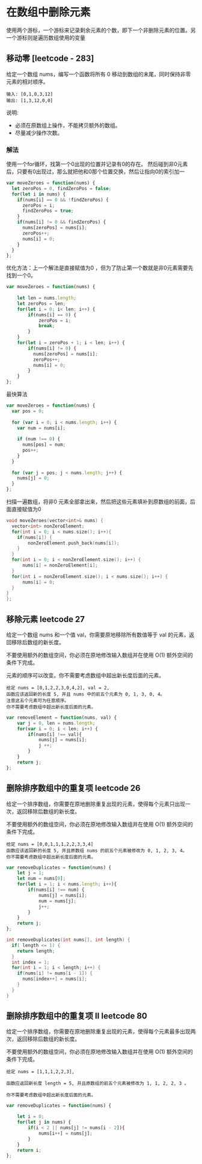 # 在数组中删除元素

使用两个游标，一个游标来记录剩余元素的个数，即下一个非删除元素的位置。另一个游标则是遍历数组使用的变量

## 移动零 [leetcode - 283]

给定一个数组 nums，编写一个函数将所有 0 移动到数组的末尾，同时保持非零元素的相对顺序。

```
输入: [0,1,0,3,12]
输出: [1,3,12,0,0]
```

说明:
 - 必须在原数组上操作，不能拷贝额外的数组。
 - 尽量减少操作次数。


### 解法
使用一个for循环，找第一个0出现的位置并记录有0的存在。
然后碰到非0元素后，只要有0出现过，那么就把他和0那个位置交换，然后让指向0的索引加一
```js
var moveZeroes = function(nums) {
  let zeroPos = 0, findZeroPos = false;
  for(let i in nums) {
    if(nums[i] == 0 && !findZeroPos) {
      zeroPos = i;
      findZeroPos = true;
    }
    if(nums[i] != 0 && findZeroPos) {
      nums[zeroPos] = nums[i];
      zeroPos++;
      nums[i] = 0;
    }
  }
};
```

优化方法：上一个解法是直接赋值为0 ，但为了防止第一个数就是非0元素需要先找到一个0。
```js
var moveZeroes = function(nums) {
    
    let len = nums.length;
    let zeroPos = len;
    for(let i = 0; i< len; i++) {
        if(nums[i] == 0) {
            zeroPos = i;
            break;
        }
    }
    for(let i = zeroPos + 1; i < len; i++) {
        if(nums[i] != 0) {
          nums[zeroPos] = nums[i];
          zeroPos++;
          nums[i] = 0;
        }
    }
};
```

最快算法
```js
var moveZeroes = function(nums) {
  var pos = 0;
  
  for (var i = 0; i < nums.length; i++) {
    var num = nums[i];
    
    if (num !== 0) {
      nums[pos] = num;
      pos++;
    }
  }
  
  for (var j = pos; j < nums.length; j++) {
    nums[j] = 0;
  }
};
```

扫描一遍数组，将非0 元素全部拿出来，然后把这些元素填补到原数组的前面，后面直接赋值为0
```cpp
void moveZeroes(vector<int>& nums) {
  vector<int> nonZeroElement;
  for(int i = 0; i < nums.size(); i++){
    if(nums[i]) {
        nonZeroElement.push_back(nums[i]);
    }
  }
  for(int i = 0; i < nonZeroElement.size(); i++) {
      nums[i] = nonZeroElement[i];
  }
  for(int i = nonZeroElement.size(); i < nums.size(); i++) {
      nums[i] = 0;
  }
}
};
```


## 移除元素 leetcode 27
给定一个数组 nums 和一个值 val，你需要原地移除所有数值等于 val 的元素，返回移除后数组的新长度。

不要使用额外的数组空间，你必须在原地修改输入数组并在使用 O(1) 额外空间的条件下完成。

元素的顺序可以改变。你不需要考虑数组中超出新长度后面的元素。

```
给定 nums = [0,1,2,2,3,0,4,2], val = 2,
函数应该返回新的长度 5, 并且 nums 中的前五个元素为 0, 1, 3, 0, 4。
注意这五个元素可为任意顺序。
你不需要考虑数组中超出新长度后面的元素。
```

```js
var removeElement = function(nums, val) {
    var j = 0, len = nums.length;
    for(var i = 0; i < len; i++) {
        if(nums[i] !== val){
            nums[j] = nums[i];
            j ++;
        }
    }
    return j;
};
```

## 删除排序数组中的重复项 leetcode 26

给定一个排序数组，你需要在原地删除重复出现的元素，使得每个元素只出现一次，返回移除后数组的新长度。

不要使用额外的数组空间，你必须在原地修改输入数组并在使用 O(1) 额外空间的条件下完成。

```
给定 nums = [0,0,1,1,1,2,2,3,3,4]
函数应该返回新的长度 5, 并且原数组 nums 的前五个元素被修改为 0, 1, 2, 3, 4。
你不需要考虑数组中超出新长度后面的元素。
```

```js
var removeDuplicates = function(nums) {
    let j = 1;
    let num = nums[0];
    for(let i = 1; i < nums.length; i++){
        if(nums[i] !== num) {
            nums[j] = nums[i];
            num = nums[j];
            j++;
        }
    }
    return j;
};
```

```cpp
int removeDuplicates(int nums[], int length) {
  if( length <= 1) {
    return length;
  }
  int index = 1;
  for(int i = 1; i < length; i++) {
    if(nums[i] != nums[i - 1]) {
      nums[index++] = nums[i];
    }
  }
}
```


## 删除排序数组中的重复项 II  leetcode 80
给定一个排序数组，你需要在原地删除重复出现的元素，使得每个元素最多出现两次，返回移除后数组的新长度。

不要使用额外的数组空间，你必须在原地修改输入数组并在使用 O(1) 额外空间的条件下完成。

```
给定 nums = [1,1,1,2,2,3],

函数应返回新长度 length = 5, 并且原数组的前五个元素被修改为 1, 1, 2, 2, 3 。

你不需要考虑数组中超出新长度后面的元素。
```

```js
var removeDuplicates = function(nums) {

    let i = 0;
    for(let j in nums) {
        if(i < 2 || nums[j] != nums[i - 2]){
            nums[i++] = nums[j];
        }
    }
    return i;
};
```